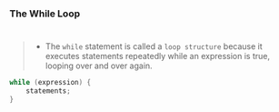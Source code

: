 ### The While Loop
#

> - The `while` statement is called a `loop structure` because it executes
    statements repeatedly while an expression is true, looping over and
    over again.

```c
while (expression) {
    statements;
}
```
